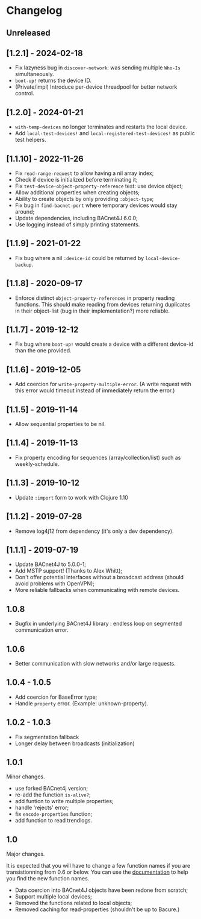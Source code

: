 # Changelog
## Unreleased

## [1.2.1] - 2024-02-18
- Fix lazyness bug in `discover-network`: was sending multiple `Who-Is` simultaneously.
- `boot-up!` returns the device ID.
- (Private/impl) Introduce per-device threadpool for better network control.

## [1.2.0] - 2024-01-21
- `with-temp-devices` no longer terminates and restarts the local device.
- Add `local-test-devices!` and `local-registered-test-devices!` as public test helpers.

## [1.1.10] - 2022-11-26
- Fix `read-range-request` to allow having a nil array index;
- Check if device is initialized before terminating it;
- Fix `test-device-object-property-reference` test: use device object;
- Allow additional properties when creating objects;
- Ability to create objects by only providing `:object-type`;
- Fix bug in `find-bacnet-port` where temporary devices would stay around;
- Update dependencies, including BACnet4J 6.0.0;
- Use logging instead of simply printing statements.

## [1.1.9] - 2021-01-22
- Fix bug where a nil `:device-id` could be returned by `local-device-backup`.

## [1.1.8] - 2020-09-17
- Enforce distinct `object-property-references` in property reading functions. This should make reading from devices returning duplicates in their object-list (bug in their implementation?) more reliable.

## [1.1.7] - 2019-12-12
- Fix bug where `boot-up!` would create a device with a different device-id than the one provided.

## [1.1.6] - 2019-12-05
- Add coercion for `write-property-multiple-error`.
  (A write request with this error would timeout instead of immediately return the error.)

## [1.1.5] - 2019-11-14
- Allow sequential properties to be nil.

## [1.1.4] - 2019-11-13
- Fix property encoding for sequences (array/collection/list) such as weekly-schedule.

## [1.1.3] - 2019-10-12
- Update `:import` form to work with Clojure 1.10

## [1.1.2] - 2019-07-28
- Remove log4j12 from dependency (it's only a dev dependency).

## [1.1.1] - 2019-07-19
- Update BACnet4J to 5.0.0-1;
- Add MSTP support! (Thanks to Alex Whitt);
- Don't offer potential interfaces without a broadcast address (should avoid problems with OpenVPN);
- More reliable fallbacks when communicating with remote devices.

## 1.0.8
- Bugfix in underlying BACnet4J library : endless loop on segmented
  communication error.

## 1.0.6
- Better communication with slow networks and/or large requests.

## 1.0.4 - 1.0.5
- Add coercion for BaseError type;
- Handle `property` error. (Example: unknown-property).

## 1.0.2 - 1.0.3
- Fix segmentation fallback
- Longer delay between broadcasts (initialization)

## 1.0.1
Minor changes.

- use forked BACnet4j version;
- re-add the function `is-alive?`;
- add funtion to write multiple properties;
- handle 'rejects' error;
- fix `encode-properties` function;
- add function to read trendlogs.

## 1.0

Major changes.

It is expected that you will have to change a few function names if
you are transistionning from 0.6 or below. You can use the
[documentation](http://frozenlock.github.io/bacure/index.html) to help
you find the new function names.


- Data coercion into BACnet4J objects have been redone from scratch;
- Support multiple local devices;
- Removed the functions related to local objects;
- Removed caching for read-properties (shouldn't be up to Bacure.)
